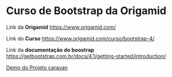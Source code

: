 # Curso de Bootstrap da Origamid

Link da **Origamid**
https://www.origamid.com/

Link do **Curso**
https://www.origamid.com/curso/bootstrap-4/

Link da **documentação do boostrap**
https://getbootstrap.com.br/docs/4.1/getting-started/introduction/

<a href="https://vinicius-pereira-souza.github.io/projeto-bootstrap-origamid/caravan/"> Demo do Projeto caravan</a>

